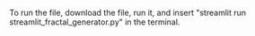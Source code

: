 To run the file, download the file, run it, and insert "streamlit run streamlit_fractal_generator.py" in the terminal.
